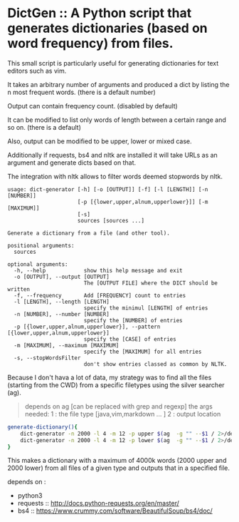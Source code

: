 
# DictGen :: A Python script that generates dictionaries (based on word frequency) from files. 

This small script is particularly useful for generating dictionaries for text editors such as vim.

It takes an arbitrary number of arguments and produced a dict by listing the n most frequent words. (there is a default number)

Output can contain frequency count. (disabled by default)

It can be modified to list only words of length between a certain range and so on. (there is a default)

Also, output can be modified to be upper, lower or mixed case.

Additionally if requests, bs4 and nltk are installed it will take URLs as an argument and generate dicts based on that.

The integration with nltk allows to filter words deemed stopwords by nltk.

```text
usage: dict-generator [-h] [-o [OUTPUT]] [-f] [-l [LENGTH]] [-n [NUMBER]]
                      [-p [{lower,upper,alnum,upperlower}]] [-m [MAXIMUM]]
                      [-s]
                      sources [sources ...]

Generate a dictionary from a file (and other tool).

positional arguments:
  sources

optional arguments:
  -h, --help            show this help message and exit
  -o [OUTPUT], --output [OUTPUT]
                        The [OUTPUT FILE] where the DICT should be written
  -f, --frequency       Add [FREQUENCY] count to entries
  -l [LENGTH], --length [LENGTH]
                        specify the minimul [LENGTH] of entries
  -n [NUMBER], --number [NUMBER]
                        specify the [NUMBER] of entries
  -p [{lower,upper,alnum,upperlower}], --pattern [{lower,upper,alnum,upperlower}]
                        specify the [CASE] of entries
  -m [MAXIMUM], --maximum [MAXIMUM]
                        specify the [MAXIMUM] for all entries
  -s, --stopWordsFilter
                        don't show entries classed as common by NLTK.
```

Because I don't hava a lot of data, my strategy was to find all the files (starting from the CWD) from a specific filetypes using the silver searcher (ag).

> depends on ag [can be replaced with grep and regexp]
> the args needed:
> 1 : the file type [java,vim,markdown ... ]
> 2 : output location

```sh
generate-dictionary(){
	dict-generator -n 2000 -l 4 -m 12 -p upper $(ag  -g "" --$1 / 2>/dev/null | xargs) >> $2
	dict-generator -n 2000 -l 4 -m 12 -p lower $(ag  -g "" --$1 / 2>/dev/null | xargs) >> $2
}
```

This makes a dictionary with a maximum of 4000k words (2000 upper and 2000 lower) from all files of a given type and outputs that in a specified file.

depends on :
- python3
- requests :: http://docs.python-requests.org/en/master/
- bs4 :: https://www.crummy.com/software/BeautifulSoup/bs4/doc/
